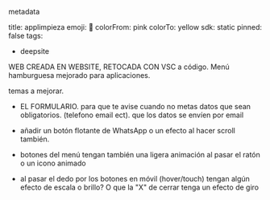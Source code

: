 metadata

title: applimpieza
emoji: 🐳
colorFrom: pink
colorTo: yellow
sdk: static
pinned: false
tags:
  - deepsite

  WEB CREADA EN WEBSITE, RETOCADA CON VSC a código. Menú hamburguesa mejorado para aplicaciones.

  temas a mejorar.

  - EL FORMULARIO. para que te avise cuando no metas datos que sean obligatorios. (telefono email ect).
                 que los datos se envíen por email

  - añadir un botón flotante de WhatsApp o un efecto al hacer scroll también.


  - botones del menú tengan también una ligera animación al pasar el ratón o un icono animado

  - al pasar el dedo por los botones en móvil (hover/touch) tengan algún efecto de escala o brillo? O que la "X" de cerrar tenga un efecto de giro